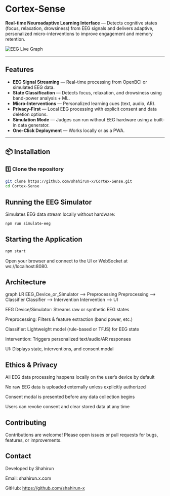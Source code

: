 # Cortex-Sense
**Real-time Neuroadaptive Learning Interface** — Detects cognitive states (focus, relaxation, drowsiness) from EEG signals and delivers adaptive, personalized micro-interventions to improve engagement and memory retention.  

![EEG Live Graph](./screenshot.png)

---

## Features
- **EEG Signal Streaming** — Real-time processing from OpenBCI or simulated EEG data.
- **State Classification** — Detects focus, relaxation, and drowsiness using band-power analysis + ML.
- **Micro-Interventions** — Personalized learning cues (text, audio, AR).
- **Privacy-First** — Local EEG processing with explicit consent and data deletion options.
- **Simulation Mode** — Judges can run without EEG hardware using a built-in data generator.
- **One-Click Deployment** — Works locally or as a PWA.

---

## 📦 Installation

### 1️⃣ Clone the repository
```bash
git clone https://github.com/shahirun-x/Cortex-Sense.git
cd Cortex-Sense
```
## Running the EEG Simulator
Simulates EEG data stream locally without hardware:

```bash
npm run simulate-eeg
```
## Starting the Application
```bash
npm start
```
Open your browser and connect to the UI or WebSocket at ws://localhost:8080.

## Architecture

graph LR
    EEG_Device_or_Simulator --> Preprocessing
    Preprocessing --> Classifier
    Classifier --> Intervention
    Intervention --> UI

EEG Device/Simulator: Streams raw or synthetic EEG states

Preprocessing: Filters & feature extraction (band power, etc.)

Classifier: Lightweight model (rule-based or TFJS) for EEG state

Intervention: Triggers personalized text/audio/AR responses

UI: Displays state, interventions, and consent modal

## Ethics & Privacy

All EEG data processing happens locally on the user’s device by default

No raw EEG data is uploaded externally unless explicitly authorized

Consent modal is presented before any data collection begins

Users can revoke consent and clear stored data at any time

## Contributing

Contributions are welcome! Please open issues or pull requests for bugs, features, or improvements.

## Contact

Developed by Shahirun

Email: shahirun.x.com

GitHub: https://github.com/shahirun-x
